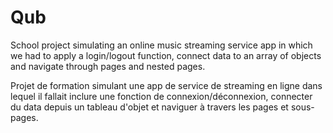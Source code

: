 # Qub
School project simulating an online music streaming service app in which we had to apply a login/logout function, connect data to an array of objects and navigate through pages and nested pages.

Projet de formation simulant une app de service de streaming en ligne dans lequel il fallait inclure une fonction de connexion/déconnexion, connecter du data depuis un tableau d'objet et naviguer à travers les pages et sous-pages.
